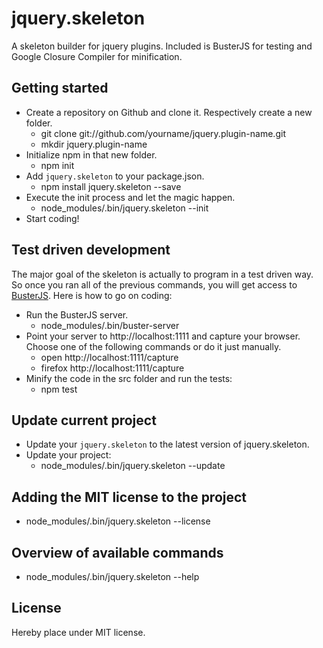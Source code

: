 jquery.skeleton
===============

A skeleton builder for jquery plugins. Included is BusterJS for testing and Google Closure Compiler for minification.

## Getting started

- Create a repository on Github and clone it. Respectively create a new folder.
  - git clone git://github.com/yourname/jquery.plugin-name.git
  - mkdir jquery.plugin-name
- Initialize npm in that new folder.
  - npm init
- Add `jquery.skeleton` to your package.json.
  - npm install jquery.skeleton --save
- Execute the init process and let the magic happen.
  - node_modules/.bin/jquery.skeleton --init
- Start coding!

## Test driven development
The major goal of the skeleton is actually to program in a test driven way. So once you ran all of the previous
commands, you will get access to [BusterJS](http://busterjs.org/). Here is how to go on coding:

- Run the BusterJS server.
  - node_modules/.bin/buster-server
- Point your server to http://localhost:1111 and capture your browser. Choose one of the following commands or do it just manually.
  - open http://localhost:1111/capture
  - firefox http://localhost:1111/capture
- Minify the code in the src folder and run the tests:
  - npm test

## Update current project
- Update your `jquery.skeleton` to the latest version of jquery.skeleton.
- Update your project:
  - node_modules/.bin/jquery.skeleton --update

## Adding the MIT license to the project
- node_modules/.bin/jquery.skeleton --license

## Overview of available commands
- node_modules/.bin/jquery.skeleton --help

## License

Hereby place under MIT license.

